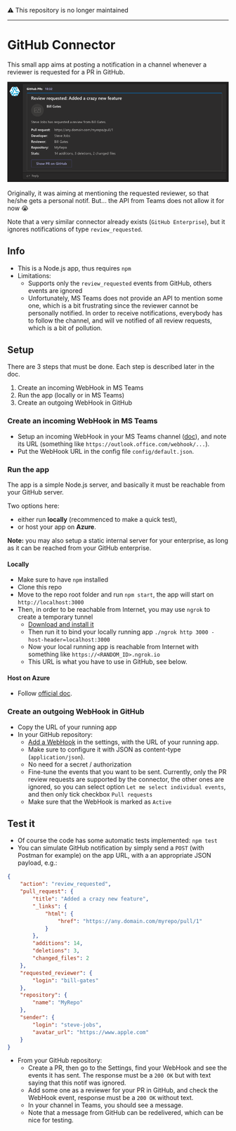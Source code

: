 ⚠️ This repository is no longer maintained

----

# GitHub Connector

This small app aims at posting a notification in a channel whenever a reviewer is requested for a PR in GitHub.

![Notification](doc/notification.png)

Originally, it was aiming at mentioning the requested reviewer, so that he/she gets a personal notif. But... the API from Teams does not allow it for now :sob:

Note that a very similar connector already exists (`GitHub Enterprise`), but it ignores notifications of type `review_requested`.

## Info

* This is a Node.js app, thus requires `npm`
* Limitations:
    * Supports only the `review_requested` events from GitHub, others events are ignored
    * Unfortunately, MS Teams does not provide an API to mention some one, which is a bit frustrating since the reviewer cannot be personally notified. In order to receive notifications, everybody has to follow the channel, and will ve notified of all review requests, which is a bit of pollution.

## Setup

There are 3 steps that must be done. Each step is described later in the doc.

1. Create an incoming WebHook in MS Teams
2. Run the app (locally or in MS Teams)
3. Create an outgoing WebHook in GitHub 

### Create an incoming WebHook in MS Teams

* Setup an incoming WebHook in your MS Teams channel ([doc](https://docs.microsoft.com/en-us/microsoftteams/platform/concepts/connectors/connectors-using#setting-up-a-custom-incoming-webhook)), and note its URL (something like `https://outlook.office.com/webhook/...`).
* Put the WebHook URL in the config file `config/default.json`.


### Run the app

The app is a simple Node.js server, and basically it must be reachable from your GitHub server. 

Two options here: 

* either run **locally** (recommenced to make a quick test), 
* or host your app on **Azure**.

**Note:** you may also setup a static internal server for your enterprise, as long as it can be reached from your GitHub enterprise.

#### Locally

* Make sure to have `npm` installed
* Clone this repo
* Move to the repo root folder and run `npm start`, the app will start on `http://localhost:3000`
* Then, in order to be reachable from Internet, you may use `ngrok` to create a temporary tunnel
    * [Download and install it](https://ngrok.com/download)
    * Then run it to bind your locally running app `./ngrok http 3000 -host-header=localhost:3000`
    * Now your local running app is reachable from Internet with something like `https://<RANDOM_ID>.ngrok.io`
    * This URL is what you have to use in GitHub, see below.

#### Host on Azure

* Follow [official doc](https://docs.microsoft.com/en-us/microsoftteams/platform/get-started/get-started-nodejs-in-azure).

### Create an outgoing WebHook in GitHub 

* Copy the URL of your running app
* In your GitHub repository: 
    * [Add a WebHook](https://developer.github.com/webhooks/creating/) in the settings, with the URL of your running app.
    * Make sure to configure it with JSON as content-type (`application/json`).
    * No need for a secret / authorization
    * Fine-tune the events that you want to be sent. Currently, only the PR review requests are supported by the connector, the other ones are ignored, so you can select option `Let me select individual events`, and then only tick checkbox `Pull requests`
    * Make sure that the WebHook is marked as `Active`
    

## Test it 

* Of course the code has some automatic tests implemented: `npm test` 
* You can simulate GitHub notification by simply send a `POST` (with Postman for example) on the app URL, with a an appropriate JSON payload, e.g.:
```json
{
    "action": "review_requested",
    "pull_request": {
        "title": "Added a crazy new feature",
        "_links": {
            "html": {
                "href": "https://any.domain.com/myrepo/pull/1"
            }
        },
        "additions": 14,
        "deletions": 3,
        "changed_files": 2
    },
    "requested_reviewer": {
        "login": "bill-gates"
    },
    "repository": {
        "name": "MyRepo"
    },
    "sender": {
        "login": "steve-jobs",
        "avatar_url": "https://www.apple.com"
    }
}
```
* From your GitHub repository:
    * Create a PR, then go to the Settings, find your WebHook and see the events it has sent. The response must be a `200 OK` but with text saying that this notif was ignored.
    * Add some one as a reviewer for your PR in GitHub, and check the WebHook event, response must be a `200 OK` without text.
    * In your channel in Teams, you should see a message.
    * Note that a message from GitHub can be redelivered, which can be nice for testing.
